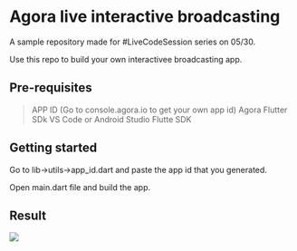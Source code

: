 # Agora live interactive broadcasting

A sample repository made for #LiveCodeSession series on 05/30.

Use this repo to build your own interactivee broadcasting app. 

## Pre-requisites 
> APP ID (Go to console.agora.io to get your own app id)
> Agora Flutter SDk
> VS Code or Android Studio
> Flutte SDK

## Getting started

Go to lib->utils->app_id.dart and paste the app id that you generated.

Open main.dart file and build the app. 

## Result
![](result.gif)
